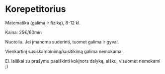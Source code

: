 # Korepetitorius

Matematika (galima ir fiziką), 8-12 kl.

Kaina: 25€/60min

Nuotoliu. Jei įmanoma suderinti, tuomet galima ir gyvai.

Vienkartinį susiskambinimą/susitikimą galima nemokamai.

El. laiškai su prašymu paaiškinti kokįnors dalyką, aišku, visuomet nemokami ;)
